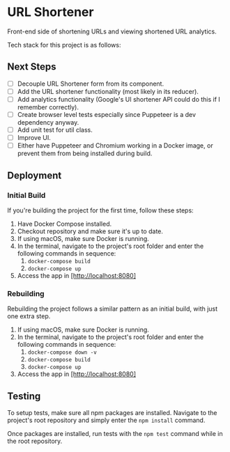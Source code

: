 # URL Shortener

Front-end side of shortening URLs and viewing shortened URL analytics.

Tech stack for this project is as follows:

## Next Steps

- [ ] Decouple URL Shortener form from its component.
- [ ] Add the URL shortener functionality (most likely in its reducer).
- [ ] Add analytics functionality (Google's UI shortener API could do this if I remember correctly).
- [ ] Create browser level tests especially since Puppeteer is a dev dependency anyway.
- [ ] Add unit test for util class.
- [ ] Improve UI.
- [ ] Either have Puppeteer and Chromium working in a Docker image, or prevent them from being installed during build.

## Deployment

### Initial Build

If you're building the project for the first time, follow these steps:

 1. Have Docker Compose installed.
 2. Checkout repository and make sure it's up to date.
 3. If using macOS, make sure Docker is running.
 4. In the terminal, navigate to the project's root folder and enter the following commands in sequence:
    1. `docker-compose build`
    2. `docker-compose up`
 5. Access the app in [[http://localhost:8080]](http://localhost:8080)

### Rebuilding

Rebuilding the project follows a similar pattern as an initial build, with just one extra step.

  1. If using macOS, make sure Docker is running.
  2. In the terminal, navigate to the project's root folder and enter the following commands in sequence:
     1. `docker-compose down -v`
     2. `docker-compose build`
     3. `docker-compose up`
  3. Access the app in [[http://localhost:8080]](http://localhost:8080)

## Testing

To setup tests, make sure all npm packages are installed. Navigate to the project's root repository and simply enter the `npm install` command.

Once packages are installed, run tests with the `npm test` command while in the root repository.
